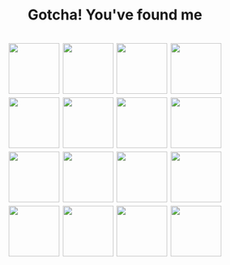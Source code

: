 <h1 align="center">Gotcha! You've found me</h1>

<h1 align="center"> 
  <img src="https://archives.bulbagarden.net/media/upload/9/96/Spr_3f_005.png" height="100" width="100"/> 
  <img src="https://archives.bulbagarden.net/media/upload/d/d2/Spr_3f_028.png" height="100" width="100"/> 
  <img src="https://archives.bulbagarden.net/media/upload/5/58/Spr_3r_093.png" height="100" width="100"/> 
  <img src="https://archives.bulbagarden.net/media/upload/5/54/Spr_3r_375.png" height="100" width="100"/>
  <img src="https://archives.bulbagarden.net/media/upload/7/7c/Spr_3r_159.png" height="100" width="100"/>
  <img src="https://archives.bulbagarden.net/media/upload/e/e3/Spr_3f_061.png" height="100" width="100"/>
  
  <img src="https://archives.bulbagarden.net/media/upload/d/dc/Spr_2c_136.png" height="100" width="100"/>
  <img src="https://archives.bulbagarden.net/media/upload/0/05/Spr_5b_155.png" height="100" width="100"/>
  <img src="https://archives.bulbagarden.net/media/upload/2/28/Spr_5b_159.png" height="100" width="100"/>
  <img src="https://archives.bulbagarden.net/media/upload/b/be/Spr_5b_376.png" height="100" width="100"/>
  <img src="https://archives.bulbagarden.net/media/upload/0/0b/Spr_5b_008.png" height="100" width="100"/>
  <img src="https://archives.bulbagarden.net/media/upload/9/90/Spr_5b_132_s.png" height="100" width="100"/>
  <img src="https://archives.bulbagarden.net/media/upload/4/46/Spr_5b2_054.png" height="100" width="100"/>
  <img src="https://archives.bulbagarden.net/media/upload/6/62/Spr_5b_061.png" height="100" width="100"/>
  <img src="https://archives.bulbagarden.net/media/upload/4/40/Spr_5b_143.png" height="100" width="100"/>
  <img src="https://archives.bulbagarden.net/media/upload/1/19/Spr_5b_103.png" height="100" width="100"/>
<!--   <img src="https://archives.bulbagarden.net/media/upload/8/80/Spr_3f_122.png" height="100" width="100"/> -->
</h1>

